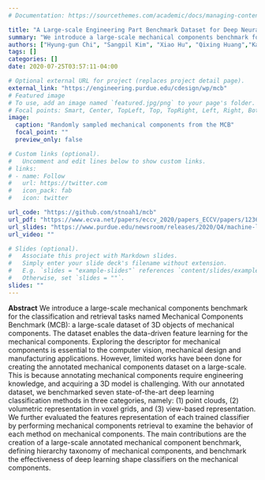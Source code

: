 ```yaml
---
# Documentation: https://sourcethemes.com/academic/docs/managing-content/

title: "A Large-scale Engineering Part Benchmark Dataset for Deep Neural Networks"
summary: "We introduce a large-scale mechanical components benchmark for the classification and retrieval tasks named Mechanical Components Benchmark (MCB): a large-scale dataset of 3D objects of mechanical components."
authors: ["Hyung-gun Chi", "Sangpil Kim", "Xiao Hu", "Qixing Huang","Karthik Ramani"]
tags: []
categories: []
date: 2020-07-25T03:57:11-04:00

# Optional external URL for project (replaces project detail page).
external_link: "https://engineering.purdue.edu/cdesign/wp/mcb"
# Featured image
# To use, add an image named `featured.jpg/png` to your page's folder.
# Focal points: Smart, Center, TopLeft, Top, TopRight, Left, Right, BottomLeft, Bottom, BottomRight.
image:
  caption: "Randomly sampled mechanical components from the MCB"
  focal_point: ""
  preview_only: false

# Custom links (optional).
#   Uncomment and edit lines below to show custom links.
# links:
# - name: Follow
#   url: https://twitter.com
#   icon_pack: fab
#   icon: twitter

url_code: "https://github.com/stnoah1/mcb"
url_pdf: "https://www.ecva.net/papers/eccv_2020/papers_ECCV/papers/123630171.pdf"
url_slides: "https://www.purdue.edu/newsroom/releases/2020/Q4/machine-learning-for-making-machines-applying-visual-search-to-mechanical-parts.html"
url_video: ""

# Slides (optional).
#   Associate this project with Markdown slides.
#   Simply enter your slide deck's filename without extension.
#   E.g. `slides = "example-slides"` references `content/slides/example-slides.md`.
#   Otherwise, set `slides = ""`.
slides: ""
---
```

**Abstract**
We introduce a large-scale mechanical components benchmark for the classification and retrieval tasks named Mechanical Components Benchmark (MCB): a large-scale dataset of 3D objects of mechanical components. The dataset enables the data-driven feature learning for the mechanical components. Exploring the descriptor for mechanical components is essential to the computer vision, mechanical design and manufacturing  applications. However, limited works have been done for creating the annotated mechanical components dataset on a large-scale. This is because annotating mechanical components require engineering knowledge, and acquiring a 3D model is challenging. With our annotated dataset, we benchmarked seven state-of-the-art deep learning classification methods in three categories, namely: (1) point clouds, (2) volumetric representation in voxel grids, and (3) view-based representation. We further evaluated the features representation of each trained classifier by performing mechanical components retrieval to examine the behavior of each method on mechanical components. The main contributions are the creation of a large-scale annotated mechanical component benchmark, defining hierarchy taxonomy of mechanical components, and benchmark the effectiveness of deep learning shape classifiers on the mechanical components.

